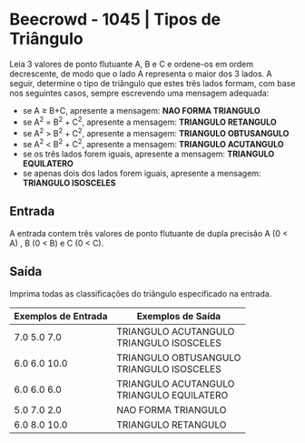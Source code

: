 # Beecrowd - 1045 | Tipos de Triângulo

<div class="problem">
            <div class="description">
                <p>Leia 3 valores de ponto flutuante A, B e C e ordene-os em ordem decrescente, de modo que o lado A representa o maior dos 3 lados. A seguir, determine o tipo de triângulo que estes três lados formam, com base nos seguintes casos, sempre escrevendo uma mensagem adequada:<br></p>
                <ul>
                    <li>se A ≥ B+C, apresente a mensagem: <strong>NAO FORMA TRIANGULO</strong></li>
                    <li>se A<sup>2</sup> = B<sup>2</sup> + C<sup>2</sup>, apresente a mensagem: <strong>TRIANGULO RETANGULO</strong></li>
                    <li>se A<sup>2</sup> &gt; B<sup>2</sup> + C<sup>2</sup>, apresente a mensagem: <strong>TRIANGULO OBTUSANGULO</strong></li>
                    <li>se A<sup>2</sup> &lt; B<sup>2</sup> + C<sup>2</sup>, apresente a mensagem: <strong>TRIANGULO ACUTANGULO</strong></li>
                    <li>se os três lados forem iguais, apresente a mensagem: <strong>TRIANGULO EQUILATERO</strong></li>
                    <li>se apenas dois dos lados forem iguais, apresente a mensagem: <strong>TRIANGULO ISOSCELES</strong></li>
                </ul>
            </div>
            <h2>Entrada</h2>
            <div class="input">
                <p>A entrada contem três valores de ponto flutuante de dupla precisão A (0 &lt; A) , B (0 &lt; B) e C (0 &lt; C).</p>
            </div>
            <h2>Saída</h2>
            <div class="output">
                <p>Imprima todas as classificações do triângulo especificado na entrada.</p>
            </div>


|Exemplos de Entrada|Exemplos de Saída|
|--|--|
|7.0 5.0 7.0|TRIANGULO ACUTANGULO<br>TRIANGULO ISOSCELES|
|6.0 6.0 10.0|TRIANGULO OBTUSANGULO<br>TRIANGULO ISOSCELES|
|6.0 6.0 6.0|TRIANGULO ACUTANGULO<br>TRIANGULO EQUILATERO|
|5.0 7.0 2.0|NAO FORMA TRIANGULO|
|6.0 8.0 10.0|TRIANGULO RETANGULO|
